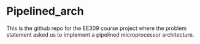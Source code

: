 # Pipelined_arch
This is the github repo for the EE309 course project where the problem statement asked us to implement a pipelined microprocessor architecture.
